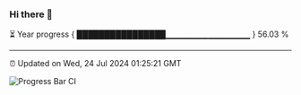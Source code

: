 ### Hi there 👋

⏳ Year progress { ████████████████▁▁▁▁▁▁▁▁▁▁▁▁▁▁ } 56.03 %

---

⏰ Updated on Wed, 24 Jul 2024 01:25:21 GMT

![Progress Bar CI](https://github.com/ZhaoGui/ZhaoGui/workflows/Progress%20Bar%20CI/badge.svg)

